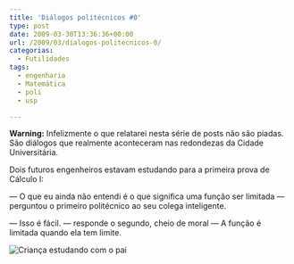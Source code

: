 ```yaml
---
title: 'Diálogos politécnicos #0'
type: post
date: 2009-03-30T13:36:36+00:00
url: /2009/03/dialogos-politecnicos-0/
categorias:
  - Futilidades
tags:
  - engenharia
  - Matemática
  - poli
  - usp

---
```

**Warning:** Infelizmente o que relatarei nesta série de posts não são piadas. São diálogos que realmente aconteceram nas redondezas da Cidade Universitária.

Dois futuros engenheiros estavam estudando para a primeira prova de Cálculo I:

— O que eu ainda não entendi é o que significa uma função ser limitada — perguntou o primeiro politécnico ao seu colega inteligente.

— Isso é fácil. — responde o segundo, cheio de moral — A função é limitada quando ela tem limite.

![Criança estudando com o pai](https://farm4.static.flickr.com/3427/3393259139_c621008ec1.jpg)

